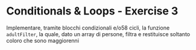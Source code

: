 # Conditionals & Loops - Exercise 3

Implementare, tramite blocchi condizionali e/o58 cicli, la funzione `adultFilter`, la quale, dato un array di persone, filtra e restituisce soltanto coloro che sono maggiorenni